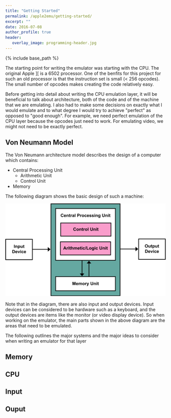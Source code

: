 ```yaml
---
title: "Getting Started"
permalink: /apple2emu/getting-started/
excerpt: ""
date: 2016-07-08
author_profile: true
header:
   overlay_image: programming-header.jpg
---
```


{% include base_path %}

The starting point for writing the emulator was starting with the CPU.  The
original Apple \]\[ is a 6502 processor.  One of the benfits for this project
for such an old processor is that the instruction set is small (< 256 opcodes).
The small number of opcodes makes creating the code relatively easy.  

Before getting into detail about writing the CPU emulation layer, it will 
be beneficial to talk about architecture, both of the code and of the machine
that we are emulating.  I also had to make some decisions on exactly what
I would emulate and to what degree I would try to achieve "perfect" as
opposed to "good enough".  For example, we need perfect emulation of the CPU
layer because the opcodes just need to work.  For emulating video, we might
not need to be exactly perfect.  

## Von Neumann Model
The Von Neumann architecture model describes the design of a computer which
contains:

* Central Processing Unit
   * Arithmetic Unit
   * Control Unit
* Memory

The following diagram shows the basic design of such a machine:

![](/images/von_neumann.png)

Note that in the diagram, there are also input and output devices.  Input
devices can be considered to be hardware such as a keyboard, and the output
devices are items like the monitor (or video display device).  So when working
on the emulator, the main parts shown in the above diagram are the areas that
need to be emulated.  

The following outlines the major systems and the major ideas to consider when
writing an emulator for that layer

## Memory

## CPU

## Input

## Ouput
